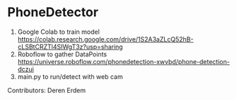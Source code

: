 # PhoneDetector
1. Google Colab to train model https://colab.research.google.com/drive/1S2A3aZLcQ52hB-cLSBtCRZTl4SIWgT3z?usp=sharing
2. Roboflow to gather DataPoints https://universe.roboflow.com/phonedetection-xwvbd/phone-detection-dczui
3. main.py to run/detect with web cam

Contributors: 
Deren Erdem

